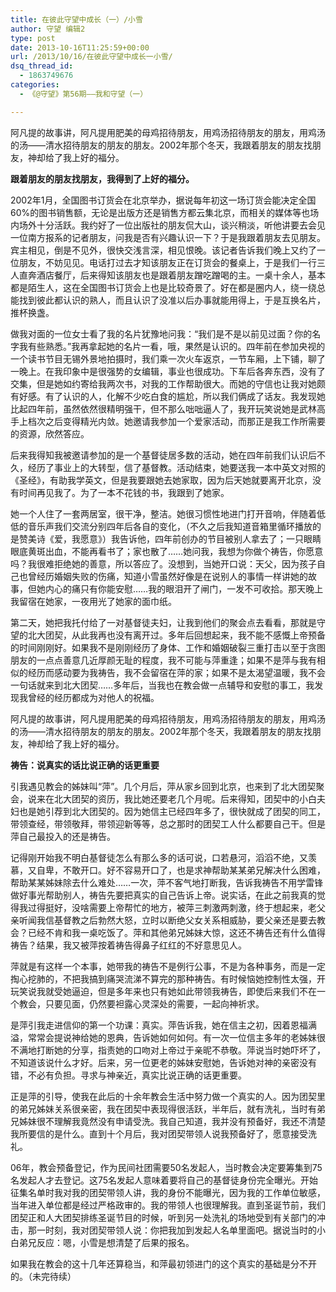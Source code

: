 ```yaml
---
title: 在彼此守望中成长（一）/小雪
author: 守望 编辑2
type: post
date: 2013-10-16T11:25:59+00:00
url: /2013/10/16/在彼此守望中成长一小雪/
dsq_thread_id:
  - 1863749676
categories:
  - 《@守望》第56期——我和守望（一）

---
```

<p align="left">
  阿凡提的故事讲，阿凡提用肥美的母鸡招待朋友，用鸡汤招待朋友的朋友，用鸡汤的汤——清水招待朋友的朋友的朋友。2002年那个冬天，我跟着朋友的朋友找朋友，神却给了我上好的福分。<!--more-->
  
  <b class="mce-wp-more" title="更多...">跟着朋友的朋友找朋友，我得到了上好的福分。</b>
</p>

<p align="left">
  2002年1月，全国图书订货会在北京举办，据说每年初这一场订货会能决定全国60%的图书销售额，无论是出版方还是销售方都云集北京，而相关的媒体等也场内场外十分活跃。我约好了一位出版社的朋友侃大山，谈兴稍淡，听他讲要去会见一位南方报系的记者朋友，问我是否有兴趣认识一下？于是我跟着朋友去见朋友。宾主相见，倒是不见外，很快交浅言深，相见恨晚。该记者告诉我们晚上又约了一位朋友，不妨见见。电话打过去才知该朋友正在订货会的餐桌上，于是我们一行三人直奔酒店餐厅，后来得知该朋友也是跟着朋友蹭吃蹭喝的主。一桌十余人，基本都是陌生人，这在全国图书订货会上也是比较奇景了。好在都是圈内人，绕一绕总能找到彼此都认识的熟人，而且认识了没准以后办事就能用得上，于是互换名片，推杯换盏。
</p>

<p align="left">
  做我对面的一位女士看了我的名片犹豫地问我：“我们是不是以前见过面？你的名字我有些熟悉。”我再拿起她的名片一看，哦，果然是认识的。四年前在参加央视的一个读书节目无锡外景地拍摄时，我们乘一次火车返京，一节车厢，上下铺，聊了一晚上。在我印象中是很强势的女编辑，事业也很成功。下车后各奔东西，没有了交集，但是她如约寄给我两次书，对我的工作帮助很大。而她的守信也让我对她颇有好感。有了认识的人，化解不少吃白食的尴尬，所以我们俩成了话友。我发现她比起四年前，虽然依然很精明强干，但不那么咄咄逼人了，我开玩笑说她是武林高手上档次之后变得精光内敛。她邀请我参加一个爱家活动，而那正是我工作所需要的资源，欣然答应。
</p>

<p align="left">
  后来我得知我被邀请参加的是一个基督徒居多数的活动，她在四年前我们认识后不久，经历了事业上的大转型，信了基督教。活动结束，她要送我一本中英文对照的《圣经》，有助我学英文，但是我要跟她去她家取，因为后天她就要离开北京，没有时间再见我了。为了一本不花钱的书，我跟到了她家。
</p>

<p align="left">
  她一个人住了一套两居室，很干净，整洁。她很习惯性地进门打开音响，伴随着低低的音乐声我们交流分别四年后各自的变化，（不久之后我知道音箱里循环播放的是赞美诗《爱，我愿意》）我告诉他，四年前创办的节目被别人拿去了；一只眼睛眼底黄斑出血，不能再看书了；家也散了……她问我，我想为你做个祷告，你愿意吗？我很难拒绝她的善意，所以答应了。没想到，当她开口说：天父，因为孩子自己也曾经历婚姻失败的伤痛，知道小雪虽然好像是在说别人的事情一样讲她的故事，但她内心的痛只有你能安慰……我的眼泪开了闸门，一发不可收拾。那天晚上我留宿在她家，一夜用光了她家的面巾纸。
</p>

<p align="left">
  第二天，她把我托付给了一对基督徒夫妇，让我到他们的聚会点去看看，那就是守望的北大团契，从此我再也没有离开过。多年后回想起来，我不能不感慨上帝预备的时间刚刚好。如果我不是刚刚经历了身体、工作和婚姻破裂三重打击以至于贪图朋友的一点点善意几近厚颜无耻的程度，我不可能与萍重逢；如果不是萍与我有相似的经历而感动要为我祷告，我不会留宿在萍的家；如果不是太渴望温暖，我不会一句话就来到北大团契……多年后，当我也在教会做一点辅导和安慰的事工，我发现我曾经的经历都成为对他人的祝福。
</p>

<p align="left">
  阿凡提的故事讲，阿凡提用肥美的母鸡招待朋友，用鸡汤招待朋友的朋友，用鸡汤的汤——清水招待朋友的朋友的朋友。2002年那个冬天，我跟着朋友的朋友找朋友，神却给了我上好的福分。
</p>

<p align="left">
  <b>祷告：说真实的话比说正确的话更重要</b>
</p>

<p align="left">
  引我遇见教会的姊妹叫“萍”。几个月后，萍从家乡回到北京，也来到了北大团契聚会，说来在北大团契的资历，我比她还要老几个月呢。后来得知，团契中的小白夫妇也是她引荐到北大团契的。因为她信主已经四年多了，很快就成了团契的同工，带领查经，带领敬拜，带领迎新等等，总之那时的团契工人什么都要自己干。但是萍自己最投入的还是祷告。
</p>

<p align="left">
  记得刚开始我不明白基督徒怎么有那么多的话可说，口若悬河，滔滔不绝，又羡慕，又自卑，不敢开口。好不容易开口了，也是求神帮助某某弟兄解决什么困难，帮助某某姊妹除去什么难处……一次，萍不客气地打断我，告诉我祷告不用学雷锋做好事光帮助别人，祷告先要把真实的自己告诉上帝。说实话，在此之前我真的觉得我过得挺好，没啥需要上帝帮忙的地方，被萍三刺激两刺激，终于想起来，老父亲听闻我信基督教之后勃然大怒，立时以断绝父女关系相威胁，要父亲还是要去教会？已经不肯和我一桌吃饭了。萍和其他弟兄姊妹大惊，这还不祷告还有什么值得祷告？结果，我又被萍按着祷告得鼻子红红的不好意思见人。
</p>

<p align="left">
  萍就是有这样一个本事，她带我的祷告不是例行公事，不是为各种事务，而是一定掏心挖肺的，不把我搞到痛哭流涕不算完的那种祷告。有时候恼她控制性太强，开玩笑说我就受她逼迫，但是多年来也只有她如此带领我祷告，即使后来我们不在一个教会，只要见面，仍然要袒露心灵深处的需要，一起向神祈求。
</p>

<p align="left">
  是萍引我走进信仰的第一个功课：真实。萍告诉我，她在信主之初，因着恩福满溢，常常会提说神给她的恩典，告诉她如何如何。有一次一位信主多年的老姊妹很不满地打断她的分享，指责她的口吻对上帝过于亲昵不恭敬。萍说当时她吓坏了，不知道该说什么才好。后来，另一位更老的姊妹安慰她，告诉她对神的亲密没有错，不必有负担。寻求与神亲近，真实比说正确的话更重要。
</p>

<p align="left">
  正是萍的引导，使我在此后的十余年教会生活中努力做一个真实的人。因为团契里的弟兄姊妹关系很亲密，我在团契中表现得很活跃，半年后，就有洗礼，当时有弟兄姊妹很不理解我竟然没有申请受洗。我自己知道，我并没有预备好，我还不清楚我所要信的是什么。直到十个月后，我对团契带领人说我预备好了，愿意接受洗礼。
</p>

<p align="left">
  06年，教会预备登记，作为民间社团需要50名发起人，当时教会决定要筹集到75名发起人才去登记。这75名发起人意味着要将自己的基督徒身份完全曝光。开始征集名单时我对我的团契带领人讲，我的身份不能曝光，因为我的工作单位敏感，当年进入单位都是经过严格政审的。我的带领人也很理解我。直到圣诞节前，我们团契正和人大团契排练圣诞节目的时候，听到另一处洗礼的场地受到有关部门的冲击，那一时刻，我对团契带领人说：你把我加到发起人名单里面吧。据说当时的小白弟兄反应：嗯，小雪是想清楚了后果的报名。
</p>

<p align="left">
  如果我在教会的这十几年还算稳当，和萍最初领进门的这个真实的基础是分不开的。（未完待续）
</p>

<p align="left">